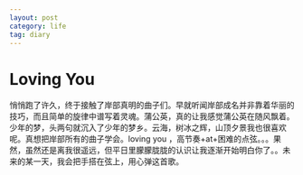 ```yaml
---
layout: post
category: life
tag: diary
---
```


Loving You
===

悄悄跑了许久，终于接触了岸部真明的曲子们。早就听闻岸部成名并非靠着华丽的技巧，而且简单的旋律中谱写着灵魂。蒲公英，真的让我感觉蒲公英在随风飘着。少年的梦，头两句就沉入了少年的梦乡。云海，树冰之辉，山顶夕景我也很喜欢呢。真想把岸部所有的曲子学会。loving you ，高节奏+at+困难的点弦。。。果然，虽然还是离我很遥远，但平日里朦朦胧胧的认识让我逐渐开始明白你了。。未来的某一天，我会把手搭在弦上，用心弹这首歌。­
